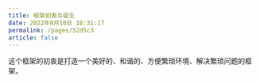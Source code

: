 ```yaml
---
title: 框架初衷与诞生
date: 2022年8月10日 18:31:17
permalink: /pages/52d5c3
article: false
---
```


这个框架的初衷是打造一个美好的、和谐的、方便繁琐环境、解决繁琐问题的框架。


